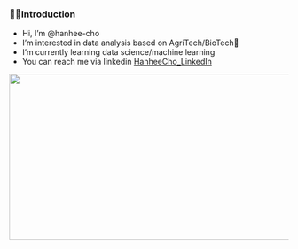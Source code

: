 ### 👩‍🚀Introduction
- Hi, I’m @hanhee-cho
- I’m interested in data analysis based on AgriTech/BioTech🌱
- I’m currently learning data science/machine learning
- You can reach me via linkedin [HanheeCho_LinkedIn](https://www.linkedin.com/in/hanheecho02/) 

<a href="https://github.com/devxb/gitanimals">
<img
  src="https://render.gitanimals.org/farms/hanhee-cho"
  width="600"
  height="300"
/>
</a>

